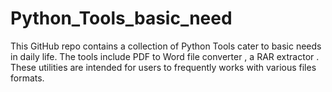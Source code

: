 # Python_Tools_basic_need
This GitHub repo contains a collection of Python Tools cater to basic needs in daily life. The tools include PDF to Word file converter , a RAR extractor . These utilities are intended for users to frequently works with various files formats.
